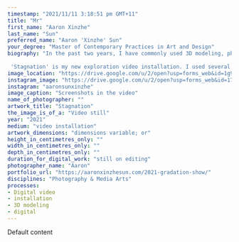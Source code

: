 ```yaml
---
timestamp: "2021/11/11 3:18:51 pm GMT+11"
title: "Mr"
first_name: "Aaron Xinzhe"
last_name: "Sun"
preferred_name: "Aaron 'Xinzhe' Sun"
your_degree: "Master of Contemporary Practices in Art and Design"
biography: "In the past two years, I have commonly used 3D modeling, photography, and video as media to create works. In order to connect them with humanistic politics and explore how to use them as a medium to explore the inner connection between digital art and contemporary art. Additionally means to express complex social concepts.
 
 'Stagnation' is my new exploration video installation. I used several footage documentaries 3D modeling and stop motion and combine my background as a Chinese to create this work. In 'Stagnation' I link a new Chinese social concept 'neijuan' as the basis, (The Chinese term 'neijuan' is composed of the words internal and rolling, implying a process of inward curling, trapping participants into the unending self-circulation) to explore the relationship between 'neijuan' and utopia. Also explores the relationship among people, society, and power. Circle and square musk are important elements in this work. Square and circle symbolize rules and systems in Chinese culture. From these Shaped videos, we can see the control of capital and politics over people, as well as the wind gap between our system and utopia."
image_location: "https://drive.google.com/u/2/open?usp=forms_web&id=1g9J4BQnWWF52uyF24voMCi-ItSKyLpFf"
instagram_image: "https://drive.google.com/u/2/open?usp=forms_web&id=17ycWipWpg6LSQt1l2P-GUstX4MiaJYmj"
instagram: "aaronsunxinzhe"
image_caption: "Screenshots in the video"
name_of_photographer: ""
artwork_title: "Stagnation"
the_image_is_of_a: "Video still"
year: "2021"
medium: "video installation"
artwork_dimensions: "dimensions variable; or"
height_in_centimetres_only: ""
width_in_centimetres_only: ""
depth_in_centimetres_only: ""
duration_for_digital_work: "still on editing"
photographer_name: "Aaron"
portfolio_url: "https://aaronxinzhesun.com/2021-gradation-show/"
disciplines: "Photography & Media Arts"
processes:
- Digital video
- installation
- 3D modeling
- digital
---
```


Default content